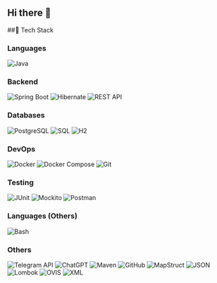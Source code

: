 ## Hi there 👋


##🚀 Tech Stack

### Languages
![Java](https://img.shields.io/badge/Java-007396?style=flat&logo=java&logoColor=white)

### Backend
![Spring Boot](https://img.shields.io/badge/Spring%20Boot-6DB33F?style=flat&logo=springboot&logoColor=white)
![Hibernate](https://img.shields.io/badge/Hibernate-7a3d01?style=flat&logo=hibernate&logoColor=white)
![REST API](https://img.shields.io/badge/REST%20API-0085A1?style=flat&logo=api&logoColor=white)

### Databases
![PostgreSQL](https://img.shields.io/badge/PostgreSQL-336791?style=flat&logo=postgresql&logoColor=white)
![SQL](https://img.shields.io/badge/SQL-0077A5?style=flat&logo=mysql&logoColor=white)
![H2](https://img.shields.io/badge/H2-4A8B91?style=flat&logo=h2&logoColor=white)

### DevOps
![Docker](https://img.shields.io/badge/Docker-2496ED?style=flat&logo=docker&logoColor=white)
![Docker Compose](https://img.shields.io/badge/Docker%20Compose-4B92B2?style=flat&logo=docker&logoColor=white)
![Git](https://img.shields.io/badge/Git-F05032?style=flat&logo=git&logoColor=white)

### Testing
![JUnit](https://img.shields.io/badge/JUnit-25A162?style=flat&logo=JUnit&logoColor=white)
![Mockito](https://img.shields.io/badge/Mockito-4D4D4D?style=flat&logo=Mockito&logoColor=white)
![Postman](https://img.shields.io/badge/Postman-FF6C37?style=flat&logo=postman&logoColor=white)

### Languages (Others)
![Bash](https://img.shields.io/badge/Bash-4EAA25?style=flat&logo=gnu-bash&logoColor=white)

### Others
![Telegram API](https://img.shields.io/badge/Telegram%20API-2C9D61?style=flat&logo=telegram&logoColor=white)
![ChatGPT](https://img.shields.io/badge/OpenAI%20ChatGPT-000000?style=flat&logo=openai&logoColor=white)
![Maven](https://img.shields.io/badge/Maven-C71A36?style=flat&logo=apachemaven&logoColor=white)
![GitHub](https://img.shields.io/badge/GitHub-181717?style=flat&logo=github&logoColor=white)
![MapStruct](https://img.shields.io/badge/MapStruct-5C6B6B?style=flat&logo=mapstruct&logoColor=white)
![JSON](https://img.shields.io/badge/JSON-000000?style=flat&logo=json&logoColor=white)
![Lombok](https://img.shields.io/badge/Lombok-2C2F3D?style=flat&logo=lombok&logoColor=white)
![OVIS](https://img.shields.io/badge/OVIS-29A5D2?style=flat&logo=ovis&logoColor=white)
![XML](https://img.shields.io/badge/XML-FF4F00?style=flat&logo=xml&logoColor=white)

<!--
**killerop16/killerop16** is a ✨ _special_ ✨ repository because its `README.md` (this file) appears on your GitHub profile.

Here are some ideas to get you started:

- 🔭 I’m currently working on ...
- 🌱 I’m currently learning ...
- 👯 I’m looking to collaborate on ...
- 🤔 I’m looking for help with ...
- 💬 Ask me about ...
- 📫 How to reach me: ...
- 😄 Pronouns: ...
- ⚡ Fun fact: ...
-->
